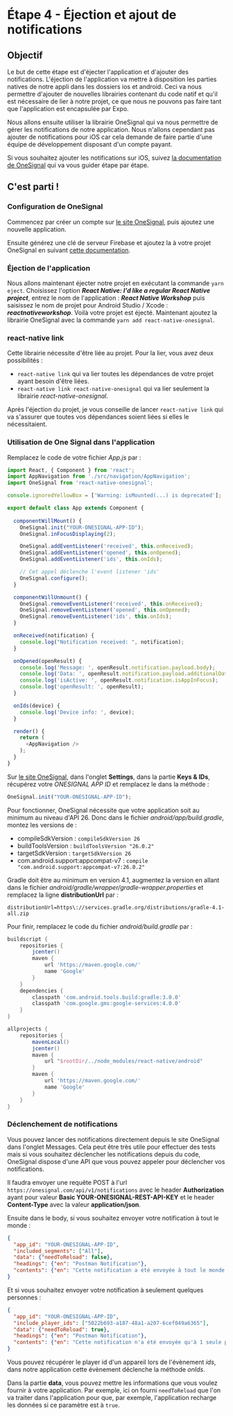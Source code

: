 # Étape 4 - Éjection et ajout de notifications

## Objectif

Le but de cette étape est d'éjecter l'application et d'ajouter des notifications.
L'éjection de l'application va mettre à disposition les parties natives de notre appli dans les dossiers ios et android. Ceci va nous permettre d'ajouter de nouvelles librairies contenant du code natif et qu'il est nécessaire de lier à notre projet, ce que nous ne pouvons pas faire tant que l'application est encapsulée par Expo.

Nous allons ensuite utiliser la librairie OneSignal qui va nous permettre de gérer les notifications de notre application. Nous n'allons cependant pas ajouter de notifications pour iOS car cela demande de faire partie d'une équipe de développement disposant d'un compte payant.

Si vous souhaitez ajouter les notifications sur iOS, suivez [la documentation de OneSignal](https://documentation.onesignal.com/docs/react-native-sdk-setup) qui va vous guider étape par étape.

## C'est parti !

### Configuration de OneSignal

Commencez par créer un compte sur [le site OneSignal](https://onesignal.com/), puis ajoutez une nouvelle application. 

Ensuite générez une clé de serveur Firebase et ajoutez la à votre projet OneSignal en suivant [cette documentation](https://documentation.onesignal.com/docs/generate-a-google-server-api-key).

### Éjection de l'application

Nous allons maintenant éjecter notre projet en exécutant la commande ```yarn eject```. Choisissez l'option **_React Native: I'd like a regular React Native project_**, entrez le nom de l'application : **_React Native Workshop_** puis saisissez le nom de projet pour Android Studio / Xcode : **_reactnativeworkshop_**.
Voilà votre projet est éjecté. Maintenant ajoutez la librairie OneSignal avec la commande ```yarn add react-native-onesignal```.

### react-native link

Cette librairie nécessite d'être liée au projet. Pour la lier, vous avez deux possibilités : 

- ```react-native link``` qui va lier toutes les dépendances de votre projet ayant besoin d'être liées.
- ```react-native link react-native-onesignal``` qui va lier seulement la librairie *react-native-onesignal*.

Après l'éjection du projet, je vous conseille de lancer ```react-native link``` qui va s'assurer que toutes vos dépendances soient liées si elles le nécessitaient.

### Utilisation de One Signal dans l'application

Remplacez le code de votre fichier *App.js* par :

```javascript
import React, { Component } from 'react';
import AppNavigation from './src/navigation/AppNavigation';
import OneSignal from 'react-native-onesignal';

console.ignoredYellowBox = ['Warning: isMounted(...) is deprecated'];

export default class App extends Component {
  
  componentWillMount() {
    OneSignal.init("YOUR-ONESIGNAL-APP-ID");
    OneSignal.inFocusDisplaying(2);

    OneSignal.addEventListener('received', this.onReceived);
    OneSignal.addEventListener('opened', this.onOpened);
    OneSignal.addEventListener('ids', this.onIds);

    // Cet appel déclenche l'event listener 'ids'
    OneSignal.configure();
  }

  componentWillUnmount() {
    OneSignal.removeEventListener('received', this.onReceived);
    OneSignal.removeEventListener('opened', this.onOpened);
    OneSignal.removeEventListener('ids', this.onIds);
  }

  onReceived(notification) {
    console.log("Notification received: ", notification);
  }

  onOpened(openResult) {
    console.log('Message: ', openResult.notification.payload.body);
    console.log('Data: ', openResult.notification.payload.additionalData);
    console.log('isActive: ', openResult.notification.isAppInFocus);
    console.log('openResult: ', openResult);
  }

  onIds(device) {
    console.log('Device info: ', device);
  }

  render() {
    return (
      <AppNavigation />
    );
  }
}
```

Sur [le site OneSignal](https://onesignal.com/), dans l'onglet **Settings**, dans la partie **Keys & IDs**, récupérez votre *ONESIGNAL APP ID* et remplacez le dans la méthode :
```javascript
OneSignal.init("YOUR-ONESIGNAL-APP-ID");
```

Pour fonctionner, OneSignal nécessite que votre application soit au minimum au niveau d'API 26. Donc dans le fichier *android/app/build.gradle*, montez les versions de : 
- compileSdkVersion : ```compileSdkVersion 26```
- buildToolsVersion : ```buildToolsVersion "26.0.2"```
- targetSdkVersion : ```targetSdkVersion 26```
- com.android.support:appcompat-v7 : ```compile "com.android.support:appcompat-v7:26.0.2"```

Gradle doit être au minimum en version 4.1, augmentez la version en allant dans le fichier *android/gradle/wrapper/gradle-wrapper.properties* et remplacez la ligne **distributionUrl** par :
```
distributionUrl=https\://services.gradle.org/distributions/gradle-4.1-all.zip
```

Pour finir, remplacez le code du fichier *android/build.gradle* par :
```gradle
buildscript {
    repositories {
        jcenter()
        maven {
            url 'https://maven.google.com/'
            name 'Google'
        }
    }
    dependencies {
        classpath 'com.android.tools.build:gradle:3.0.0'
        classpath 'com.google.gms:google-services:4.0.0'
    }
}

allprojects {
    repositories {
        mavenLocal()
        jcenter()
        maven {
            url "$rootDir/../node_modules/react-native/android"
        }
        maven {
            url 'https://maven.google.com/'
            name 'Google'
        }
    }
}
```

### Déclenchement de notifications

Vous pouvez lancer des notifications directement depuis le site OneSignal dans l'onglet Messages. Cela peut être très utile pour effectuer des tests mais si vous souhaitez déclencher les notifications depuis du code, OneSignal dispose d'une API que vous pouvez appeler pour déclencher vos notifications.

Il faudra envoyer une requête POST à l'url ```https://onesignal.com/api/v1/notifications``` avec le header **Authorization** ayant pour valeur **Basic YOUR-ONESIGNAL-REST-API-KEY** et le header **Content-Type** avec la valeur **application/json**.

Ensuite dans le body, si vous souhaitez envoyer votre notification à tout le monde :
```json
{
  "app_id": "YOUR-ONESIGNAL-APP-ID",
  "included_segments": ["All"],
  "data": {"needToReload": false},
  "headings": {"en": "Postman Notification"},
  "contents": {"en": "Cette notification a été envoyée à tout le monde."}
}
```

Et si vous souhaitez envoyer votre notification à seulement quelques personnes :
```json
{
  "app_id": "YOUR-ONESIGNAL-APP-ID",
  "include_player_ids": ["5022b693-a187-48a1-a207-6cef049a6365"],
  "data": {"needToReload": true},
  "headings": {"en": "Postman Notification"},
  "contents": {"en": "Cette notification n'a été envoyée qu'à 1 seule personne."}
}
```

Vous pouvez récupérer le player id d'un appareil lors de l'évènement *ids*, dans notre application cette évènement déclenche la méthode *onIds*.

Dans la partie **data**, vous pouvez mettre les informations que vous voulez fournir à votre application. Par exemple, ici on fourni ```needToReload``` que l'on va traiter dans l'application pour que, par exemple, l'application recharge les données si ce paramètre est à ```true```.